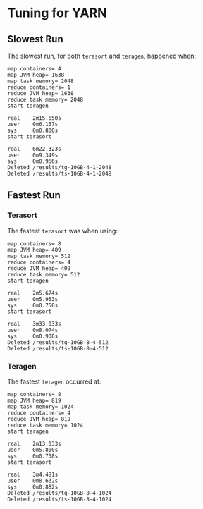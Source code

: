 # Tuning for YARN

## Slowest Run

The slowest run, for both `terasort` and `teragen`, happened when:

```code
map containers= 4
map JVM heap= 1638
map task memory= 2048
reduce containers= 1
reduce JVM heap= 1638
reduce task memory= 2048
start teragen

real    2m15.650s
user    0m6.157s
sys     0m0.800s
start terasort

real    6m22.323s
user    0m9.349s
sys     0m0.966s
Deleted /results/tg-10GB-4-1-2048
Deleted /results/ts-10GB-4-1-2048
```

## Fastest Run

### Terasort

The fastest `terasort` was when using:

```code
map containers= 8
map JVM heap= 409
map task memory= 512
reduce containers= 4
reduce JVM heap= 409
reduce task memory= 512
start teragen

real    2m5.674s
user    0m5.953s
sys     0m0.750s
start terasort

real    3m33.033s
user    0m8.074s
sys     0m0.908s
Deleted /results/tg-10GB-8-4-512
Deleted /results/ts-10GB-8-4-512
```

### Teragen

The fastest `teragen` occurred at:

```code
map containers= 8
map JVM heap= 819
map task memory= 1024
reduce containers= 4
reduce JVM heap= 819
reduce task memory= 1024
start teragen

real    2m13.033s
user    0m5.800s
sys     0m0.738s
start terasort

real    3m4.481s
user    0m8.632s
sys     0m0.882s
Deleted /results/tg-10GB-8-4-1024
Deleted /results/ts-10GB-8-4-1024
```